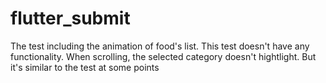 # flutter_submit
The test including the animation of food's list. This test doesn't have any functionality. When scrolling, the selected category doesn't hightlight. 
But it's similar to the test at some points
